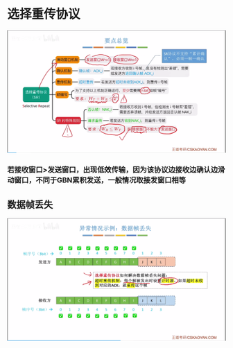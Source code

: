 


# 选择重传协议
![输入图片说明](/imgs/2025-07-24/rWqrzQavkf4ayY72.png)

### 若接收窗口>发送窗口，出现低效传输，因为该协议边接收边确认边滑动窗口，不同于GBN累积发送，一般情况取接发窗口相等
## 数据帧丢失
![输入图片说明](/imgs/2025-07-24/towK5dNgESNmwsLG.png)

<!--stackedit_data:
eyJoaXN0b3J5IjpbMTUwNDIwNTM0NywzNzQ2NzY2MTNdfQ==
-->